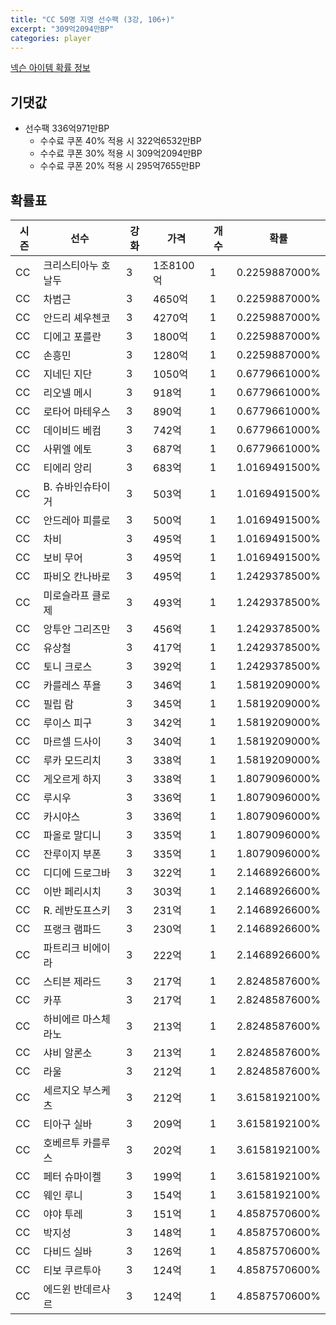 ```yaml
---
title: "CC 50명 지명 선수팩 (3강, 106+)"
excerpt: "309억2094만BP"
categories: player
---
```

[넥슨 아이템 확률 정보](http://iteminfo.nexon.com/probability/fo4?sn=7349)

## 기댓값
  - 선수팩 336억971만BP
    - 수수료 쿠폰 40% 적용 시 322억6532만BP
    - 수수료 쿠폰 30% 적용 시 309억2094만BP
    - 수수료 쿠폰 20% 적용 시 295억7655만BP


## 확률표

|시즌|선수|강화|가격|개수|확률|
|---|---|---|---|---|---|
|CC|크리스티아누 호날두|3|1조8100억|1|0.2259887000%|
|CC|차범근|3|4650억|1|0.2259887000%|
|CC|안드리 셰우첸코|3|4270억|1|0.2259887000%|
|CC|디에고 포를란|3|1800억|1|0.2259887000%|
|CC|손흥민|3|1280억|1|0.2259887000%|
|CC|지네딘 지단|3|1050억|1|0.6779661000%|
|CC|리오넬 메시|3|918억|1|0.6779661000%|
|CC|로타어 마테우스|3|890억|1|0.6779661000%|
|CC|데이비드 베컴|3|742억|1|0.6779661000%|
|CC|사뮈엘 에토|3|687억|1|0.6779661000%|
|CC|티에리 앙리|3|683억|1|1.0169491500%|
|CC|B. 슈바인슈타이거|3|503억|1|1.0169491500%|
|CC|안드레아 피를로|3|500억|1|1.0169491500%|
|CC|차비|3|495억|1|1.0169491500%|
|CC|보비 무어|3|495억|1|1.0169491500%|
|CC|파비오 칸나바로|3|495억|1|1.2429378500%|
|CC|미로슬라프 클로제|3|493억|1|1.2429378500%|
|CC|앙투안 그리즈만|3|456억|1|1.2429378500%|
|CC|유상철|3|417억|1|1.2429378500%|
|CC|토니 크로스|3|392억|1|1.2429378500%|
|CC|카를레스 푸욜|3|346억|1|1.5819209000%|
|CC|필립 람|3|345억|1|1.5819209000%|
|CC|루이스 피구|3|342억|1|1.5819209000%|
|CC|마르셀 드사이|3|340억|1|1.5819209000%|
|CC|루카 모드리치|3|338억|1|1.5819209000%|
|CC|게오르게 하지|3|338억|1|1.8079096000%|
|CC|루시우|3|336억|1|1.8079096000%|
|CC|카시야스|3|336억|1|1.8079096000%|
|CC|파올로 말디니|3|335억|1|1.8079096000%|
|CC|잔루이지 부폰|3|335억|1|1.8079096000%|
|CC|디디에 드로그바|3|322억|1|2.1468926600%|
|CC|이반 페리시치|3|303억|1|2.1468926600%|
|CC|R. 레반도프스키|3|231억|1|2.1468926600%|
|CC|프랭크 램파드|3|230억|1|2.1468926600%|
|CC|파트리크 비에이라|3|222억|1|2.1468926600%|
|CC|스티븐 제라드|3|217억|1|2.8248587600%|
|CC|카푸|3|217억|1|2.8248587600%|
|CC|하비에르 마스체라노|3|213억|1|2.8248587600%|
|CC|샤비 알론소|3|213억|1|2.8248587600%|
|CC|라울|3|212억|1|2.8248587600%|
|CC|세르지오 부스케츠|3|212억|1|3.6158192100%|
|CC|티아구 실바|3|209억|1|3.6158192100%|
|CC|호베르투 카를루스|3|202억|1|3.6158192100%|
|CC|페터 슈마이켈|3|199억|1|3.6158192100%|
|CC|웨인 루니|3|154억|1|3.6158192100%|
|CC|야야 투레|3|151억|1|4.8587570600%|
|CC|박지성|3|148억|1|4.8587570600%|
|CC|다비드 실바|3|126억|1|4.8587570600%|
|CC|티보 쿠르투아|3|124억|1|4.8587570600%|
|CC|에드윈 반데르사르|3|124억|1|4.8587570600%|
